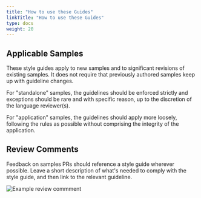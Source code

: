 ```yaml
---
title: "How to use these Guides"
linkTitle: "How to use these Guides"
type: docs
weight: 20
---
```


## Applicable Samples

These style guides apply to new samples and to significant revisions of existing samples.
It does not require that previously authored samples keep up with guideline changes.

For "standalone" samples, the guidelines should be enforced strictly and
exceptions should be rare and with specific reason, up to the discretion of
the language reviewer(s).

For "application" samples, the guidelines should apply more loosely, following
the rules as possible without comprising the integrity of the application. 

## Review Comments

Feedback on samples PRs should reference a style guide wherever possible. 
Leave a short description of what's needed to comply with the style
guide, and then link to the relevant guideline. 

![Example review commment](/samples-style-guide/images/example-review-comment.png)

